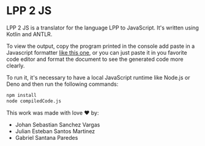 # LPP 2 JS

LPP 2 JS is a translator for the language LPP to 
JavaScript. It's written using Kotlin and ANTLR.

To view the output, copy the program printed in the console
add paste in a Javascript formatter 
[like this one](build/libs/kotlin-interpreter-0.1.jar), or you can just
paste it in you favorite code editor and format the document to see
the generated code more clearly.

To run it, it's necessary to have a local JavaScript runtime like Node.js or Deno 
and then run the following commands:

```bash
npm install
node compiledCode.js
```
This work was made with love ❤️ by: 

* Johan Sebastian Sanchez Vargas 
* Julian Esteban Santos Martinez
* Gabriel Santana Paredes